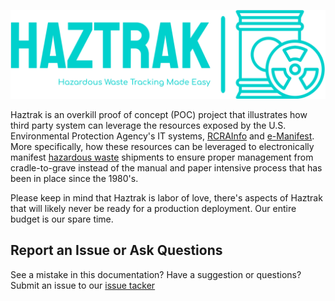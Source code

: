 ![haztrak logo](assets/images/haztrak-low-resolution-logo-teal-on-transparent-background.svg)

Haztrak is an overkill proof of concept (POC) project that illustrates how third party system can leverage the resources exposed by the
U.S. Environmental Protection Agency's IT systems, [RCRAInfo](https://rcrainfo.epa.gov) and [e-Manifest](https://github.com/USEPA/e-manifest). More specifically, how these resources can be leveraged to electronically manifest [hazardous waste](https://www.epa.gov/hw) shipments to ensure proper management from cradle-to-grave instead of the manual and paper intensive process that has been in place since the 1980's.

Please keep in mind that Haztrak is labor of love, there's aspects of Haztrak that will
likely never be ready for a production deployment. Our entire budget is our spare time.

## Report an Issue or Ask Questions

See a mistake in this documentation? Have a suggestion or questions? Submit
an issue to our [issue tacker](https://github.com/USEPA/haztrak/issues/new/choose)
